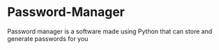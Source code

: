 # Password-Manager
Password manager is a software made using Python that can store and generate passwords for you
